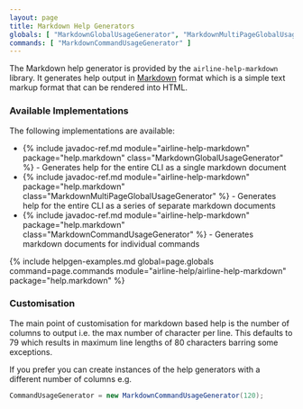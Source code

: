 ```yaml
---
layout: page
title: Markdown Help Generators
globals: [ "MarkdownGlobalUsageGenerator", "MarkdownMultiPageGlobalUsageGenerator" ]
commands: [ "MarkdownCommandUsageGenerator" ]
---
```


The Markdown help generator is provided by the `airline-help-markdown` library.  It generates help output in [Markdown](https://daringfireball.net/projects/markdown/syntax) format which is a simple text markup format that can be rendered into HTML.

### Available Implementations

The following implementations are available:

- {% include javadoc-ref.md module="airline-help-markdown" package="help.markdown" class="MarkdownGlobalUsageGenerator" %} - Generates help for the entire CLI as a single markdown document
- {% include javadoc-ref.md module="airline-help-markdown" package="help.markdown" class="MarkdownMultiPageGlobalUsageGenerator" %} - Generates help for the entire CLI as a series of separate markdown documents
- {% include javadoc-ref.md module="airline-help-markdown" package="help.markdown" class="MarkdownCommandUsageGenerator" %} - Generates markdown documents for individual commands

{% include helpgen-examples.md global=page.globals command=page.commands module="airline-help/airline-help-markdown" package="help.markdown" %}

### Customisation

The main point of customisation for markdown based help is the number of columns to output i.e. the max number of character per line.  This defaults to 79 which results in maximum line lengths of 80 characters barring some exceptions.

If you prefer you can create instances of the help generators with a different number of columns e.g.

```java
CommandUsageGenerator = new MarkdownCommandUsageGenerator(120);
```